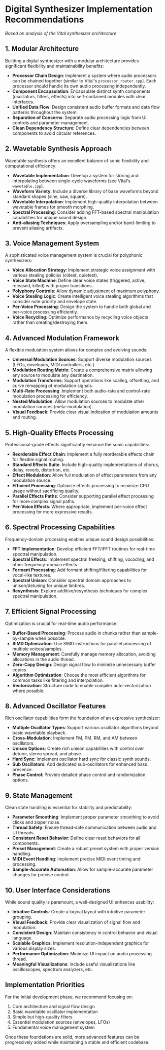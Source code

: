 # Digital Synthesizer Implementation Recommendations
*Based on analysis of the Vital synthesizer architecture*

## 1. Modular Architecture
Building a digital synthesizer with a modular architecture provides significant flexibility and maintainability benefits:

- **Processor Chain Design**: Implement a system where audio processors can be chained together (similar to Vital's `processor_router.cpp`). Each processor should handle its own audio processing independently.
- **Component Encapsulation**: Encapsulate distinct synth components (oscillators, filters, effects) into self-contained modules with clear interfaces.
- **Unified Data Flow**: Design consistent audio buffer formats and data flow patterns throughout the system.
- **Separation of Concerns**: Separate audio processing logic from UI controls and parameter management.
- **Clean Dependency Structure**: Define clear dependencies between components to avoid circular references.

## 2. Wavetable Synthesis Approach
Wavetable synthesis offers an excellent balance of sonic flexibility and computational efficiency:

- **Wavetable Implementation**: Develop a system for storing and interpolating between single-cycle waveforms (see Vital's `wavetable.cpp`).
- **Waveform Variety**: Include a diverse library of base waveforms beyond standard shapes (sine, saw, square).
- **Wavetable Interpolation**: Implement high-quality interpolation between wavetable frames for smooth morphing.
- **Spectral Processing**: Consider adding FFT-based spectral manipulation capabilities for unique sound design.
- **Anti-aliasing Techniques**: Apply oversampling and/or band-limiting to prevent aliasing artifacts.

## 3. Voice Management System
A sophisticated voice management system is crucial for polyphonic synthesizers:

- **Voice Allocation Strategy**: Implement strategic voice assignment with various stealing policies (oldest, quietest).
- **Voice State Machine**: Define clear voice states (triggered, active, released, killed) with proper transitions.
- **Polyphony Controls**: Allow dynamic adjustment of maximum polyphony.
- **Voice Stealing Logic**: Create intelligent voice stealing algorithms that consider note priority and envelope state.
- **Per-Voice Processing**: Design the system to handle both global and per-voice processing efficiently.
- **Voice Recycling**: Optimize performance by recycling voice objects rather than creating/destroying them.

## 4. Advanced Modulation Framework
A flexible modulation system allows for complex and evolving sounds:

- **Universal Modulation Sources**: Support diverse modulation sources (LFOs, envelopes, MIDI controllers, etc.).
- **Modulation Routing Matrix**: Create a comprehensive matrix allowing any source to modulate any destination.
- **Modulation Transforms**: Support operations like scaling, offsetting, and curve remapping of modulation signals.
- **Multi-Rate Processing**: Implement both audio-rate and control-rate modulation processing for efficiency.
- **Nested Modulation**: Allow modulation sources to modulate other modulation sources (meta-modulation).
- **Visual Feedback**: Provide clear visual indication of modulation amounts and routing.

## 5. High-Quality Effects Processing
Professional-grade effects significantly enhance the sonic capabilities:

- **Reorderable Effect Chain**: Implement a fully reorderable effects chain for flexible signal routing.
- **Standard Effects Suite**: Include high-quality implementations of chorus, delay, reverb, distortion, etc.
- **Effect Modulation**: Allow full modulation of effect parameters from any modulation source.
- **Efficient Processing**: Optimize effects processing to minimize CPU usage without sacrificing quality.
- **Parallel Effects Paths**: Consider supporting parallel effect processing for more complex signal paths.
- **Per-Voice Effects**: Where appropriate, implement per-voice effect processing for more expressive results.

## 6. Spectral Processing Capabilities
Frequency-domain processing enables unique sound design possibilities:

- **FFT Implementation**: Develop efficient FFT/IFFT routines for real-time spectral manipulation.
- **Spectral Effects**: Implement spectral freezing, shifting, vocoding, and other frequency-domain effects.
- **Formant Processing**: Add formant shifting/filtering capabilities for vocal-like textures.
- **Spectral Unison**: Consider spectral domain approaches to unison/detuning for unique timbres.
- **Resynthesis**: Explore additive/resynthesis techniques for complex spectral manipulation.

## 7. Efficient Signal Processing
Optimization is crucial for real-time audio performance:

- **Buffer-Based Processing**: Process audio in chunks rather than sample-by-sample when possible.
- **SIMD Optimization**: Use SIMD instructions for parallel processing of multiple voices/samples.
- **Memory Management**: Carefully manage memory allocation, avoiding allocations in the audio thread.
- **Zero-Copy Design**: Design signal flow to minimize unnecessary buffer copies.
- **Algorithm Optimization**: Choose the most efficient algorithms for common tasks like filtering and interpolation.
- **Vectorization**: Structure code to enable compiler auto-vectorization where possible.

## 8. Advanced Oscillator Features
Rich oscillator capabilities form the foundation of an expressive synthesizer:

- **Multiple Oscillator Types**: Support various oscillator algorithms beyond basic wavetable playback.
- **Cross-Modulation**: Implement FM, PM, RM, and AM between oscillators.
- **Unison Options**: Create rich unison capabilities with control over detune, stereo spread, and phase.
- **Hard Sync**: Implement oscillator hard sync for classic synth sounds.
- **Sub Oscillators**: Add dedicated sub-oscillators for enhanced bass presence.
- **Phase Control**: Provide detailed phase control and randomization options.

## 9. State Management
Clean state handling is essential for stability and predictability:

- **Parameter Smoothing**: Implement proper parameter smoothing to avoid clicks and zipper noise.
- **Thread Safety**: Ensure thread-safe communication between audio and UI threads.
- **Consistent Reset Behavior**: Define clear reset behaviors for all components.
- **Preset Management**: Create a robust preset system with proper version handling.
- **MIDI Event Handling**: Implement precise MIDI event timing and processing.
- **Sample-Accurate Automation**: Allow for sample-accurate parameter changes for precise control.

## 10. User Interface Considerations
While sound quality is paramount, a well-designed UI enhances usability:

- **Intuitive Controls**: Create a logical layout with intuitive parameter grouping.
- **Visual Feedback**: Provide clear visualization of signal flow and modulation.
- **Consistent Design**: Maintain consistency in control behavior and visual language.
- **Scalable Graphics**: Implement resolution-independent graphics for various display sizes.
- **Performance Optimization**: Minimize UI impact on audio processing thread.
- **Meaningful Visualizations**: Include useful visualizations like oscilloscopes, spectrum analyzers, etc.

## Implementation Priorities

For the initial development phase, we recommend focusing on:

1. Core architecture and signal flow design
2. Basic wavetable oscillator implementation
3. Simple but high-quality filters
4. Essential modulation sources (envelopes, LFOs)
5. Fundamental voice management system

Once these foundations are solid, more advanced features can be progressively added while maintaining a stable and efficient codebase.